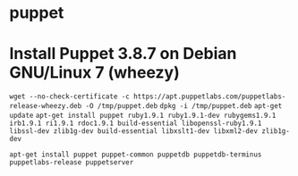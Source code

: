 # puppet

# Install Puppet 3.8.7 on Debian GNU/Linux 7 (wheezy)

`wget --no-check-certificate -c https://apt.puppetlabs.com/puppetlabs-release-wheezy.deb -O /tmp/puppet.deb`
`dpkg -i /tmp/puppet.deb`
`apt-get update`
`apt-get install puppet ruby1.9.1 ruby1.9.1-dev rubygems1.9.1 irb1.9.1 ri1.9.1 rdoc1.9.1 build-essential libopenssl-ruby1.9.1 libssl-dev zlib1g-dev build-essential libxslt1-dev libxml2-dev zlib1g-dev`

`apt-get install puppet puppet-common puppetdb puppetdb-terminus puppetlabs-release puppetserver`
